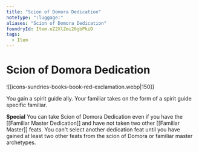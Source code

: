 ```yaml
---
title: "Scion of Domora Dedication"
noteType: ":luggage:"
aliases: "Scion of Domora Dedication"
foundryId: Item.eZ2XlZmi26gbPkiD
tags:
  - Item
---
```


# Scion of Domora Dedication
![[icons-sundries-books-book-red-exclamation.webp|150]]

You gain a spirit guide ally. Your familiar takes on the form of a spirit guide specific familiar.

**Special** You can take Scion of Domora Dedication even if you have the [[Familiar Master Dedication]] and have not taken two other [[Familiar Master]] feats. You can't select another dedication feat until you have gained at least two other feats from the scion of Domora or familiar master archetypes.
